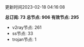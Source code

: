 更新时间2023-02-18 04:16:08

**总订阅: 73**
**总节点: 906**
**有效节点: 295**
- v2ray节点: 261
- ss节点: 33
- trojan节点: 1
